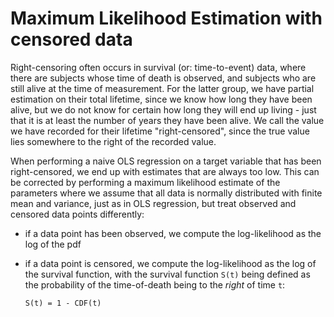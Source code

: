# Maximum Likelihood Estimation with censored data

Right-censoring often occurs in survival (or: time-to-event) data, where there
are subjects whose time of death is observed, and subjects who are still alive
at the time of measurement. For the latter group, we have partial estimation on
their total lifetime, since we know how long they have been alive, but we do
not know for certain how long they will end up living - just that it is at
least the number of years they have been alive. We call the value we have
recorded for their lifetime "right-censored", since the true value lies
somewhere to the right of the recorded value.

When performing a naive OLS regression on a target variable that has been
right-censored, we end up with estimates that are always too low. This can be
corrected by performing a maximum likelihood estimate of the parameters where
we assume that all data is normally distributed with finite mean and variance,
just as in OLS regression, but treat observed and censored data points
differently:
 - if a data point has been observed, we compute the log-likelihood as the log
   of the pdf
 - if a data point is censored, we compute the log-likelihood as the log of the
   survival function, with the survival function `S(t)` being defined as the
   probability of the time-of-death being to the _right_ of time `t`:

   ```S(t) = 1 - CDF(t)```
